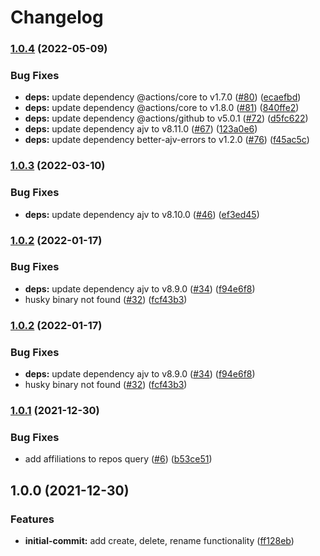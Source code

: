 # Changelog

### [1.0.4](https://github.com/netlify/sync-labels-action/compare/v1.0.3...v1.0.4) (2022-05-09)


### Bug Fixes

* **deps:** update dependency @actions/core to v1.7.0 ([#80](https://github.com/netlify/sync-labels-action/issues/80)) ([ecaefbd](https://github.com/netlify/sync-labels-action/commit/ecaefbd04c37316d7a52d14b85439780f3a4660a))
* **deps:** update dependency @actions/core to v1.8.0 ([#81](https://github.com/netlify/sync-labels-action/issues/81)) ([840ffe2](https://github.com/netlify/sync-labels-action/commit/840ffe25b5b8eeb660882b56829d68f8c30ae3d6))
* **deps:** update dependency @actions/github to v5.0.1 ([#72](https://github.com/netlify/sync-labels-action/issues/72)) ([d5fc622](https://github.com/netlify/sync-labels-action/commit/d5fc6221c0ef22121100d3b2bbb39ebdb9799d91))
* **deps:** update dependency ajv to v8.11.0 ([#67](https://github.com/netlify/sync-labels-action/issues/67)) ([123a0e6](https://github.com/netlify/sync-labels-action/commit/123a0e63ac80247c666ed2a1cd9dbd248db1fd13))
* **deps:** update dependency better-ajv-errors to v1.2.0 ([#76](https://github.com/netlify/sync-labels-action/issues/76)) ([f45ac5c](https://github.com/netlify/sync-labels-action/commit/f45ac5c97cf7c05eeea0742eff7f6fd1fba1af4a))

### [1.0.3](https://github.com/netlify/sync-labels-action/compare/v1.0.2...v1.0.3) (2022-03-10)


### Bug Fixes

* **deps:** update dependency ajv to v8.10.0 ([#46](https://github.com/netlify/sync-labels-action/issues/46)) ([ef3ed45](https://github.com/netlify/sync-labels-action/commit/ef3ed4534b4bb9efe3947c4a6e70cbf4f4fc7107))

### [1.0.2](https://www.github.com/netlify/sync-labels-action/compare/v1.0.1...v1.0.2) (2022-01-17)


### Bug Fixes

* **deps:** update dependency ajv to v8.9.0 ([#34](https://www.github.com/netlify/sync-labels-action/issues/34)) ([f94e6f8](https://www.github.com/netlify/sync-labels-action/commit/f94e6f811e8378c06e12f765665e1f521a4aaf48))
* husky binary not found ([#32](https://www.github.com/netlify/sync-labels-action/issues/32)) ([fcf43b3](https://www.github.com/netlify/sync-labels-action/commit/fcf43b30ed4b9735189550ea8c59ec6111588cc4))

### [1.0.2](https://github.com/netlify/sync-labels-action/compare/v1.0.1...v1.0.2) (2022-01-17)


### Bug Fixes

* **deps:** update dependency ajv to v8.9.0 ([#34](https://github.com/netlify/sync-labels-action/issues/34)) ([f94e6f8](https://github.com/netlify/sync-labels-action/commit/f94e6f811e8378c06e12f765665e1f521a4aaf48))
* husky binary not found ([#32](https://github.com/netlify/sync-labels-action/issues/32)) ([fcf43b3](https://github.com/netlify/sync-labels-action/commit/fcf43b30ed4b9735189550ea8c59ec6111588cc4))

### [1.0.1](https://www.github.com/netlify/sync-labels-action/compare/v1.0.0...v1.0.1) (2021-12-30)


### Bug Fixes

* add affiliations to repos query ([#6](https://www.github.com/netlify/sync-labels-action/issues/6)) ([b53ce51](https://www.github.com/netlify/sync-labels-action/commit/b53ce51e93313dc1d07a16edde85763de1ab1e6d))

## 1.0.0 (2021-12-30)


### Features

* **initial-commit:** add create, delete, rename functionality ([ff128eb](https://www.github.com/netlify/sync-labels-action/commit/ff128eb999724189c1699d7fad635e67eff7f341))
